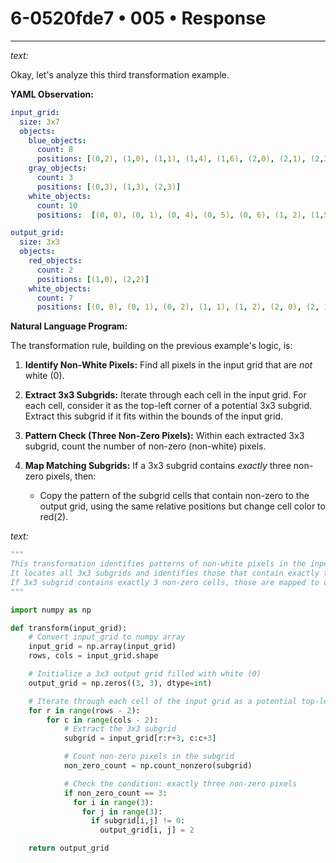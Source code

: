 # 6-0520fde7 • 005 • Response

---

*text:*

Okay, let's analyze this third transformation example.

**YAML Observation:**

```yaml
input_grid:
  size: 3x7
  objects:
    blue_objects:
      count: 8
      positions: [(0,2), (1,0), (1,1), (1,4), (1,6), (2,0), (2,1), (2,2), (2, 4), (2,6)]
    gray_objects:
      count: 3
      positions: [(0,3), (1,3), (2,3)]
    white_objects:
      count: 10
      positions:  [(0, 0), (0, 1), (0, 4), (0, 5), (0, 6), (1, 2), (1,5), (2,3), (2,5)]

output_grid:
  size: 3x3
  objects:
    red_objects:
      count: 2
      positions: [(1,0), (2,2)]
    white_objects:
      count: 7
      positions: [(0, 0), (0, 1), (0, 2), (1, 1), (1, 2), (2, 0), (2, 1)]
```

**Natural Language Program:**

The transformation rule, building on the previous example's logic, is:

1.  **Identify Non-White Pixels:** Find all pixels in the input grid that are *not* white (0).

2.  **Extract 3x3 Subgrids:** Iterate through each cell in the input grid.  For each cell, consider it as the top-left corner of a potential 3x3 subgrid. Extract this subgrid if it fits within the bounds of the input grid.

3.  **Pattern Check (Three Non-Zero Pixels):** Within each extracted 3x3 subgrid, count the number of non-zero (non-white) pixels.

4.  **Map Matching Subgrids:** If a 3x3 subgrid contains *exactly* three non-zero pixels, then:
    *   Copy the pattern of the subgrid cells that contain non-zero to the output grid, using the same relative positions but change cell color to red(2).

*text:*
```python
"""
This transformation identifies patterns of non-white pixels in the input grid.
It locates all 3x3 subgrids and identifies those that contain exactly three non-zero cells.
If 3x3 subgrid contains exactly 3 non-zero cells, those are mapped to output grid with color red(2).
"""

import numpy as np

def transform(input_grid):
    # Convert input_grid to numpy array
    input_grid = np.array(input_grid)
    rows, cols = input_grid.shape

    # Initialize a 3x3 output grid filled with white (0)
    output_grid = np.zeros((3, 3), dtype=int)

    # Iterate through each cell of the input grid as a potential top-left corner of a 3x3 subgrid
    for r in range(rows - 2):
        for c in range(cols - 2):
            # Extract the 3x3 subgrid
            subgrid = input_grid[r:r+3, c:c+3]

            # Count non-zero pixels in the subgrid
            non_zero_count = np.count_nonzero(subgrid)

            # Check the condition: exactly three non-zero pixels
            if non_zero_count == 3:
              for i in range(3):
                for j in range(3):
                  if subgrid[i,j] != 0:
                    output_grid[i, j] = 2

    return output_grid
```

